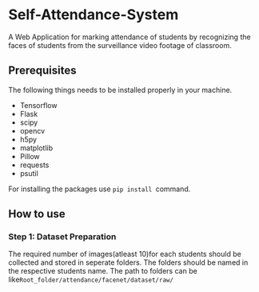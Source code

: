 # Self-Attendance-System
A Web Application for marking attendance of students by recognizing the faces of students from the surveillance video footage of classroom.
## Prerequisites
The following things needs to be installed properly in your machine.
- Tensorflow
- Flask
- scipy
- opencv
- h5py
- matplotlib
- Pillow
- requests
- psutil

For installing the packages use ```pip install ```command.
## How to use
### Step 1: Dataset Preparation
The required number of images(atleast 10)for each students should be collected and stored in seperate folders. The folders should be named in the respective students name. The path to folders can be like```Root_folder/attendance/facenet/dataset/raw/```
